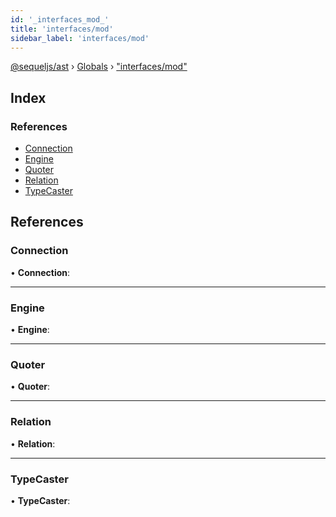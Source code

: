 ```yaml
---
id: '_interfaces_mod_'
title: 'interfaces/mod'
sidebar_label: 'interfaces/mod'
---
```


[@sequeljs/ast](../index.md) › [Globals](../globals.md) ›
["interfaces/mod"](_interfaces_mod_.md)

## Index

### References

- [Connection](_interfaces_mod_.md#connection)
- [Engine](_interfaces_mod_.md#engine)
- [Quoter](_interfaces_mod_.md#quoter)
- [Relation](_interfaces_mod_.md#relation)
- [TypeCaster](_interfaces_mod_.md#typecaster)

## References

### Connection

• **Connection**:

---

### Engine

• **Engine**:

---

### Quoter

• **Quoter**:

---

### Relation

• **Relation**:

---

### TypeCaster

• **TypeCaster**:
